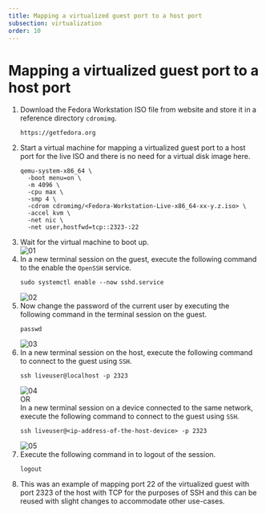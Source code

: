 ```yaml
---
title: Mapping a virtualized guest port to a host port  
subsection: virtualization  
order: 10  
---
```


# Mapping a virtualized guest port to a host port

1. Download the Fedora Workstation ISO file from website and store it in a reference directory `cdromimg`.  
   ```
   https://getfedora.org
   ```
2. Start a virtual machine for mapping a virtualized guest port to a host port for the live ISO and there is no need for a virtual disk image here.  
   ```
   qemu-system-x86_64 \
     -boot menu=on \
     -m 4096 \
     -cpu max \
     -smp 4 \
     -cdrom cdromimg/<Fedora-Workstation-Live-x86_64-xx-y.z.iso> \
     -accel kvm \
     -net nic \
     -net user,hostfwd=tcp::2323-:22
   ```
3. Wait for the virtual machine to boot up.  
   ![01](https://user-images.githubusercontent.com/49605954/127772125-23b95312-87ce-4e82-aeb5-401b250e6eed.png)  
4. In a new terminal session on the guest, execute the following command to the enable the `OpenSSH` service.  
   ```
   sudo systemctl enable --now sshd.service
   ```
   ![02](https://user-images.githubusercontent.com/49605954/127771828-59a3a95f-1340-45ed-bea3-73030018c453.png)  
5. Now change the password of the current user by executing the following command in the terminal session on the guest.  
   ```
   passwd
   ```
   ![03](https://user-images.githubusercontent.com/49605954/127772003-96037412-7ed4-4ffb-bb0c-ca86444a5dc3.png)  
6. In a new terminal session on the host, execute the following command to connect to the guest using `SSH`.  
   ```
   ssh liveuser@localhost -p 2323
   ```
   ![04](https://user-images.githubusercontent.com/49605954/127772578-737aa4c2-ef6d-45da-8443-10bf6829b561.png)  
   OR  
   In a new terminal session on a device connected to the same network, execute the following command to connect to the guest using `SSH`.  
   ```
   ssh liveuser@<ip-address-of-the-host-device> -p 2323
   ```
   ![05](https://user-images.githubusercontent.com/49605954/127772551-81c53fa0-b53c-40d9-a0c0-6516368692d9.png)  
7. Execute the following command in to logout of the session.  
   ```
   logout
   ```
8. This was an example of mapping port 22 of the virtualized guest with port 2323 of the host with TCP for the purposes of SSH and this can be reused with slight changes to accommodate other use-cases.  
